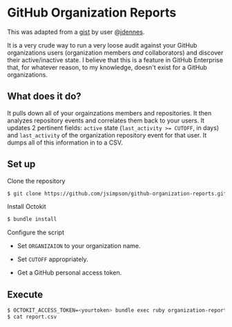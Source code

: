 # GitHub Organization Reports

This was adapted from a [gist](https://gist.github.com/jdennes/11404512) by user @[jdennes](https://github.com/jdennes).

It is a very crude way to run a very loose audit against your GitHub organizations users (organization members *and* collaborators) and discover their active/inactive state. I believe that this is a feature in GitHub Enterprise that, for whatever reason, to my knowledge, doesn't exist for a GitHub organizations.

## What does it do?

It pulls down all of your orgainzations members and repositories. It then analyzes repository events and correlates them back to your users. It updates 2 pertinent fields: `active` state (`last_activity >= CUTOFF`, in days) and `last_activity` of the organization repository event for that user. It dumps all of this information in to a CSV.

## Set up

Clone the repository

```bash
$ git clone https://github.com/jsimpson/github-organization-reports.git; cd github-organization-reports
```

Install Octokit

```bash
$ bundle install
```

Configure the script

 * Set `ORGANIZAION` to your organization name.

 * Set `CUTOFF` appropriately.

 * Get a GitHub personal access token.

## Execute

```bash
$ OCTOKIT_ACCESS_TOKEN=<yourtoken> bundle exec ruby organization-reports.rb
$ cat report.csv
```
